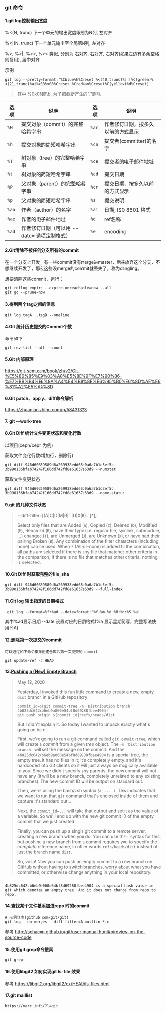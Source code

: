 ### git 命令

#### 1.git log控制输出宽度

%<(N, trunc) 下一个单元的输出宽度限制为N列, 左对齐

%<|(N, trunc) 下一个单元输出至全局第N列, 左对齐

 

%>, %>|, %>>, %>< 类似, 分别为 右对齐, 右对齐, 右对齐(如果左边有多余空格则复用), 居中对齐

示例

```shell
git log --pretty=format:'%Cblue%h%Creset %<(40,trunc)%s [%C(green)%<(21,trunc)%ai%x08%x08%Creset %Cred%an%Creset%C(yellow)%d%Creset]'
```

>  其中 %0x08即\b, 为了把截断产生的"."删除

| 选项  | 说明                                        | 选项  | 说明                               |
| ----- | ------------------------------------------- | ----- | ---------------------------------- |
| `%H`  | 提交对象（commit）的完整哈希字串            | `%ar` | 作者修订日期，按多久以前的方式显示 |
| `%h`  | 提交对象的简短哈希字串                      | `%cn` | 提交者(committer)的名字            |
| `%T`  | 树对象（tree）的完整哈希字串                | `%ce` | 提交者的电子邮件地址               |
| `%t`  | 树对象的简短哈希字串                        | `%cd` | 提交日期                           |
| `%P`  | 父对象（parent）的完整哈希字串              | `%cr` | 提交日期，按多久以前的方式显示     |
| `%p`  | 父对象的简短哈希字串                        | `%s`  | 提交说明                           |
| `%an` | 作者（author）的名字                        | `%ai` | 日期, ISO 8601 格式                |
| `%ae` | 作者的电子邮件地址                          | `%d`  | ref名称                            |
| `%ad` | 作者修订日期（可以用 --date= 选项定制格式） | `%e`  | encoding                           |



#### 2.Git清除不被任何分支所有的commit

在一个分支上开发，有一些commit没有merge进master，后来放弃这个分支，不想继续开发了，那么这些没merge的commit就丢失了，称为dangling。

想要清除这些commit，运行：

```shell
git reflog expire --expire-unreachable=now --all
git gc --prune=now
```





#### 3.得到两个tag之间的信息

```
git log tagA...tagB --oneline
```





#### 4.Git 统计历史提交的Commit个数

命令如下

```
git rev-list --all --count
```



#### 5.Git 内部原理

https://git-scm.com/book/zh/v2/Git-%E5%86%85%E9%83%A8%E5%8E%9F%E7%90%86-%E7%BB%B4%E6%8A%A4%E4%B8%8E%E6%95%B0%E6%8D%AE%E6%81%A2%E5%A4%8D





#### 6.Git patch、apply、diff命令解析

https://zhuanlan.zhihu.com/p/58431323





#### 7. git --work-tree



#### 8.Git Diff 统计文件变更状态和变化行数

以项目(ceph/ceph 为例)

获取文件变化行数(增加行，删除行)

```
git diff 946d60369589d6a269938edd65c0a6a7b1c3ef5c 3b990136bfab74249f166dd742fd8e61637e63d9 --numstat 
```

获取文件变更状态

```
git diff 946d60369589d6a269938edd65c0a6a7b1c3ef5c 3b990136bfab74249f166dd742fd8e61637e63d9 --name-status
```



#### 9.git 的几种文件状态



> --diff-filter=[(A|C|D|M|R|T|U|X|B)…[*]]
>
> Select only files that are Added (`A`), Copied (`C`), Deleted (`D`), Modified (`M`), Renamed (`R`), have their type (i.e. regular file, symlink, submodule, …) changed (`T`), are Unmerged (`U`), are Unknown (`X`), or have had their pairing Broken (`B`). Any combination of the filter characters (including none) can be used. When `*` (All-or-none) is added to the combination, all paths are selected if there is any file that matches other criteria in the comparison; if there is no file that matches other criteria, nothing is selected.



#### 10.Git Diff 时获取完整的file_sha

```
git diff 946d60369589d6a269938edd65c0a6a7b1c3ef5c 3b990136bfab74249f166dd742fd8e61637e63d9 --full-index
```





#### 11.Git log 输出指定的日期格式

```
 git log --format=%f:%ad --date=format:'%Y-%m-%d %H:%M:%S %a'
```

其中%ad显示日期 --date 设置对应的日期格式(%a 显示星期简写，完整写法使用%A)


#### 12.删除第一次提交的commit
```
可以通过如下命令撤销创建仓库后第一次提交的 commit

git update-ref -d HEAD
```



####  13.[Pushing a (New) Empty Branch](https://www.edwardthomson.com/blog/pushing_an_empty_branch.html)

> May 12, 2020
>
> Yesterday, I invoked this fun little command to create a new, empty `dist` branch in a GitHub repository:
>
> ```
> commit_id=$(git commit-tree -m 'Distribution branch' 4b825dc642cb6eb9a060e54bf8d69288fbee4904)
> git push origin ${commit_id}:refs/heads/dist
> ```
>
> But I didn't explain it. So today I wanted to unpack exactly what's going on here.
>
> First, we're going to run a git command called `git commit-tree`, which will create a *commit* from a given *tree* object. The `-m 'Distribution branch'` will set the message on the commit. And the `4b825dc642cb6eb9a060e54bf8d69288fbee4904` is a special tree, the empty tree. It has no files in it; it's completely empty, and it's hardcoded into Git clients so it will just always be magically available to you. Since we didn't specify any parents, the new commit will not have any (it will be a new branch, completely unrelated to any existing branches). The new commit ID will be output on standard out.
>
> Then, we're using the bash/zsh syntax `$( ... )`. This indicates that we want to run that `git` command that's enclosed inside of them and capture it's standard out…
>
> Next, the `commit_id=...` will take that output and set it as the value of a variable. So we'll end up with the new git commit ID of the empty commit that we just created
>
> Finally, you can push up a single git commit to a remote server, creating a new branch when you do. You can use the `:` syntax for this, but pushing a new branch from a commit requires you to specify the *complete* reference name, in other words `refs/heads/dist` instead of just the branch name `dist`.
>
> So, voila! Now you can push an empty commit to a new branch on GitHub without having to switch branches, worry about what you have committed, or otherwise change anything in your local repository.

```

4b825dc642cb6eb9a060e54bf8d69288fbee4904 is a special hash value in git which denotes an empty tree. And it does not change from repo to repo.
```



#### 14.查找某个文件被添加进repo 时的commit

```shell
# 示例仓库(github.com/git/git)
git log --no-merges --diff-filter=A builtin-*.c 
```

参考 http://schacon.github.io/git/user-manual.html#birdview-on-the-source-code

#### 15.使用git grep命令搜索

```
git grep 
```

#### 16.使用libgit2 如何实现git ls-file 效果

参考 https://libgit2.org/libgit2/ex/HEAD/ls-files.html

#### 17.git maillist

```
https://marc.info/?l=git
```


